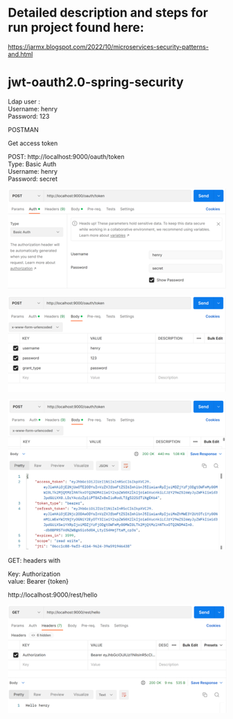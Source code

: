 # Detailed description and steps for run project found here: 
https://jarmx.blogspot.com/2022/10/microservices-security-patterns-and.html

# jwt-oauth2.0-spring-security

Ldap user : <br />
Username: henry <br />
Password: 123 <br />

POSTMAN <br />

Get access token  <br />

POST: http://localhost:9000/oauth/token <br />
Type: Basic Auth <br />
Username: henry <br />
Password: secret <br />

![alt text](https://github.com/HenryXiloj/jwt-oauth2.0-spring-security/blob/master/kotlin1.PNG?raw=true)

![alt text](https://github.com/HenryXiloj/jwt-oauth2.0-spring-security/blob/master/kotlin2.PNG?raw=true)

![alt text](https://github.com/HenryXiloj/jwt-oauth2.0-spring-security/blob/master/kotlin3.PNG?raw=true)

GET: headers with   <br />

Key: Authorization  <br />
value:  Bearer {token} <br />

http://localhost:9000/rest/hello <br />

![alt text](https://github.com/HenryXiloj/jwt-oauth2.0-spring-security/blob/master/kotlin4.PNG?raw=true)










